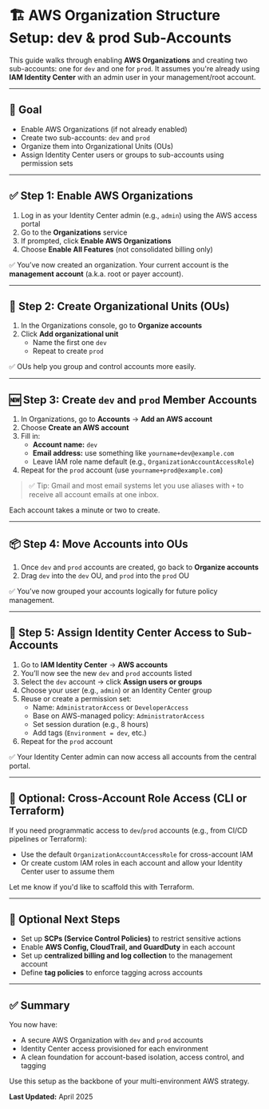 # 🏗️ AWS Organization Structure Setup: dev & prod Sub-Accounts

This guide walks through enabling **AWS Organizations** and creating two sub-accounts: one for `dev` and one for `prod`. It assumes you're already using **IAM Identity Center** with an admin user in your management/root account.

---

## 🎯 Goal

- Enable AWS Organizations (if not already enabled)
- Create two sub-accounts: `dev` and `prod`
- Organize them into Organizational Units (OUs)
- Assign Identity Center users or groups to sub-accounts using permission sets

---

## ✅ Step 1: Enable AWS Organizations

1. Log in as your Identity Center admin (e.g., `admin`) using the AWS access portal
2. Go to the **Organizations** service
3. If prompted, click **Enable AWS Organizations**
4. Choose **Enable All Features** (not consolidated billing only)

✅ You’ve now created an organization. Your current account is the **management account** (a.k.a. root or payer account).

---

## 🧱 Step 2: Create Organizational Units (OUs)

1. In the Organizations console, go to **Organize accounts**
2. Click **Add organizational unit**
   - Name the first one `dev`
   - Repeat to create `prod`

✅ OUs help you group and control accounts more easily.

---

## 🆕 Step 3: Create `dev` and `prod` Member Accounts

1. In Organizations, go to **Accounts** → **Add an AWS account**
2. Choose **Create an AWS account**
3. Fill in:
   - **Account name:** `dev`
   - **Email address:** use something like `yourname+dev@example.com`
   - Leave IAM role name default (e.g., `OrganizationAccountAccessRole`)
4. Repeat for the `prod` account (use `yourname+prod@example.com`)

> ✅ Tip: Gmail and most email systems let you use aliases with `+` to receive all account emails at one inbox.

Each account takes a minute or two to create.

---

## 📦 Step 4: Move Accounts into OUs

1. Once `dev` and `prod` accounts are created, go back to **Organize accounts**
2. Drag `dev` into the `dev` OU, and `prod` into the `prod` OU

✅ You’ve now grouped your accounts logically for future policy management.

---

## 👤 Step 5: Assign Identity Center Access to Sub-Accounts

1. Go to **IAM Identity Center** → **AWS accounts**
2. You’ll now see the new `dev` and `prod` accounts listed
3. Select the `dev` account → click **Assign users or groups**
4. Choose your user (e.g., `admin`) or an Identity Center group
5. Reuse or create a permission set:
   - Name: `AdministratorAccess` or `DeveloperAccess`
   - Base on AWS-managed policy: `AdministratorAccess`
   - Set session duration (e.g., 8 hours)
   - Add tags (`Environment = dev`, etc.)
6. Repeat for the `prod` account

✅ Your Identity Center admin can now access all accounts from the central portal.

---

## 🔁 Optional: Cross-Account Role Access (CLI or Terraform)

If you need programmatic access to `dev`/`prod` accounts (e.g., from CI/CD pipelines or Terraform):

- Use the default `OrganizationAccountAccessRole` for cross-account IAM
- Or create custom IAM roles in each account and allow your Identity Center user to assume them

Let me know if you'd like to scaffold this with Terraform.

---

## 🧩 Optional Next Steps

- Set up **SCPs (Service Control Policies)** to restrict sensitive actions
- Enable **AWS Config, CloudTrail, and GuardDuty** in each account
- Set up **centralized billing and log collection** to the management account
- Define **tag policies** to enforce tagging across accounts

---

## ✅ Summary

You now have:
- A secure AWS Organization with `dev` and `prod` accounts
- Identity Center access provisioned for each environment
- A clean foundation for account-based isolation, access control, and tagging

Use this setup as the backbone of your multi-environment AWS strategy.

**Last Updated:** April 2025

